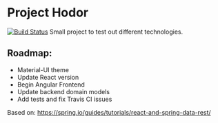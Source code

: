 Project Hodor
===

[![Build Status](https://travis-ci.org/calvinDN/projectHodor.svg?branch=master)](https://travis-ci.org/calvinDN/projectHodor)
Small project to test out different technologies.

Roadmap:
---
- Material-UI theme
- Update React version
- Begin Angular Frontend
- Update backend domain models
- Add tests and fix Travis CI issues

Based on:
https://spring.io/guides/tutorials/react-and-spring-data-rest/
